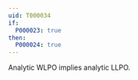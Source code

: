 ```yaml
---
uid: T000034
if:
  P000023: true
then:
  P000024: true
---
```

Analytic WLPO implies analytic LLPO.


